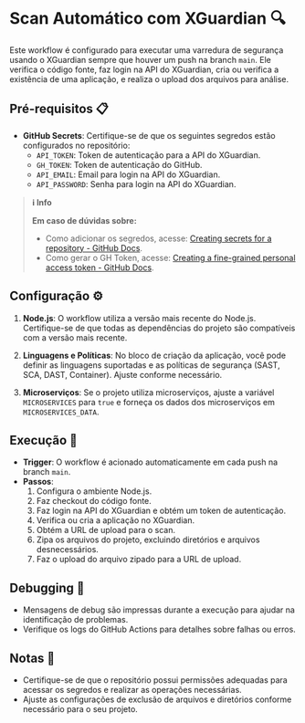 # Scan Automático com XGuardian 🔍

Este workflow é configurado para executar uma varredura de segurança usando o XGuardian sempre que houver um push na branch `main`. Ele verifica o código fonte, faz login na API do XGuardian, cria ou verifica a existência de uma aplicação, e realiza o upload dos arquivos para análise.

## Pré-requisitos 📋

- **GitHub Secrets**: Certifique-se de que os seguintes segredos estão configurados no repositório:
  - `API_TOKEN`: Token de autenticação para a API do XGuardian.
  - `GH_TOKEN`: Token de autenticação do GitHub.
  - `API_EMAIL`: Email para login na API do XGuardian.
  - `API_PASSWORD`: Senha para login na API do XGuardian.

> **ℹ️ Info**
>
> **Em caso de dúvidas sobre:**
>
> - Como adicionar os segredos, acesse: [Creating secrets for a repository - GitHub Docs](https://docs.github.com/en/actions/security-for-github-actions/security-guides/using-secrets-in-github-actions#creating-secrets-for-a-repository).
> - Como gerar o GH Token, acesse: [Creating a fine-grained personal access token - GitHub Docs](https://docs.github.com/en/authentication/keeping-your-account-and-data-secure/managing-your-personal-access-tokens#creating-a-fine-grained-personal-access-token).

## Configuração ⚙️

1. **Node.js**: O workflow utiliza a versão mais recente do Node.js. Certifique-se de que todas as dependências do projeto são compatíveis com a versão mais recente.

2. **Linguagens e Políticas**: No bloco de criação da aplicação, você pode definir as linguagens suportadas e as políticas de segurança (SAST, SCA, DAST, Container). Ajuste conforme necessário.

3. **Microserviços**: Se o projeto utiliza microserviços, ajuste a variável `MICROSERVICES` para `true` e forneça os dados dos microserviços em `MICROSERVICES_DATA`.

## Execução 🚀

- **Trigger**: O workflow é acionado automaticamente em cada push na branch `main`.
- **Passos**:
  1. Configura o ambiente Node.js.
  2. Faz checkout do código fonte.
  3. Faz login na API do XGuardian e obtém um token de autenticação.
  4. Verifica ou cria a aplicação no XGuardian.
  5. Obtém a URL de upload para o scan.
  6. Zipa os arquivos do projeto, excluindo diretórios e arquivos desnecessários.
  7. Faz o upload do arquivo zipado para a URL de upload.

## Debugging 🐞

- Mensagens de debug são impressas durante a execução para ajudar na identificação de problemas.
- Verifique os logs do GitHub Actions para detalhes sobre falhas ou erros.

## Notas 📝

- Certifique-se de que o repositório possui permissões adequadas para acessar os segredos e realizar as operações necessárias.
- Ajuste as configurações de exclusão de arquivos e diretórios conforme necessário para o seu projeto.
